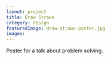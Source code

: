 ```yaml
---
layout: project
title: Draw Straws
category: design
featuredImage: draw-straws-poster.jpg
images:
---
```


Poster for a talk about problem solving.
